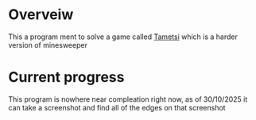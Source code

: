 <h1>Overveiw</h1>
This a program ment to solve a game called <a href="https://store.steampowered.com/app/709920/Tametsi/">Tametsi</a> which is a harder version of minesweeper
<h1>Current progress</h1>
This program is nowhere near compleation right now, as of 30/10/2025 it can take a screenshot and find all of the edges on that screenshot
